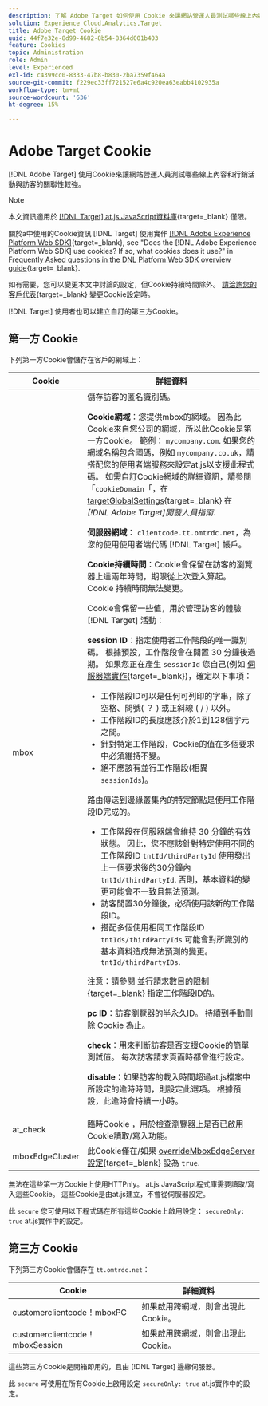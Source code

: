 ```yaml
---
description: 了解 Adobe Target 如何使用 Cookie 來讓網站營運人員測試哪些線上內容和優惠方案與訪客的關聯性較強。
solution: Experience Cloud,Analytics,Target
title: Adobe Target Cookie
uuid: 44f7e32e-8d99-4682-8b54-8364d001b403
feature: Cookies
topic: Administration
role: Admin
level: Experienced
exl-id: c4399cc0-8333-47b8-b830-2ba7359f464a
source-git-commit: f229ec33ff721527e6a4c920ea63eabb4102935a
workflow-type: tm+mt
source-wordcount: '636'
ht-degree: 15%

---
```


# Adobe Target Cookie

[!DNL Adobe Target] 使用Cookie來讓網站營運人員測試哪些線上內容和行銷活動與訪客的關聯性較強。

>[!NOTE]
>
>本文資訊適用於 [[!DNL Target] at.js JavaScript資料庫](https://experienceleague.adobe.com/docs/target-dev/developer/client-side/at-js-implementation/functions-overview/targetglobalsettings.html){target=_blank} 僅限。
>
>關於a中使用的Cookie資訊 [!DNL Target] 使用實作 [[!DNL Adobe Experience Platform Web SDK]](https://experienceleague.adobe.com/docs/experience-platform/edge/home.html?lang=zh-Hant){target=_blank}, see "Does the [!DNL Adobe Experience Platform Web SDK] use cookies? If so, what cookies does it use?" in [Frequently Asked questions in the DNL Platform Web SDK overview guide](https://experienceleague.adobe.com/docs/experience-platform/edge/web-sdk-faq.html){target=_blank}.
>
>如有需要，您可以變更本文中討論的設定，但Cookie持續時間除外。 [請洽詢您的客戶代表](https://experienceleague.adobe.com/docs/target/using/cmp-resources-and-contact-information.html){target=_blank} 變更Cookie設定時。
>
>[!DNL Target] 使用者也可以建立自訂的第三方Cookie。

## 第一方 Cookie

下列第一方Cookie會儲存在客戶的網域上：

| Cookie | 詳細資料 |
| --- | --- |
| mbox | 儲存訪客的匿名識別碼。<P>**Cookie網域**：您提供mbox的網域。 因為此Cookie來自您公司的網域，所以此Cookie是第一方Cookie。 範例： `mycompany.com`. 如果您的網域名稱包含國碼，例如 `mycompany.co.uk`，請搭配您的使用者端服務來設定at.js以支援此程式碼。 如需自訂Cookie網域的詳細資訊，請參閱「`cookieDomain`「，在 [targetGlobalSettings](https://experienceleague.adobe.com/docs/target-dev/developer/client-side/at-js-implementation/functions-overview/targetglobalsettings.html){target=_blank} 在 *[!DNL Adobe Target]開發人員指南*.<P>**伺服器網域**： `clientcode.tt.omtrdc.net`，為您的使用使用者端代碼 [!DNL Target] 帳戶。<P>**Cookie持續時間**：Cookie會保留在訪客的瀏覽器上達兩年時間，期限從上次登入算起。 Cookie 持續時間無法變更。<P>Cookie會保留一些值，用於管理訪客的體驗 [!DNL Target] 活動：<P>**session ID**：指定使用者工作階段的唯一識別碼。 根據預設，工作階段會在閒置 30 分鐘後過期。 如果您正在產生 `sessionId` 您自己(例如 [伺服器端實作](https://experienceleague.adobe.com/docs/target-dev/developer/server-side/server-side-overview.html){target=_blank})，確定以下事項：<ul><li>工作階段ID可以是任何可列印的字串，除了空格、問號( ？ ) 或正斜線 ( / ) 以外。</li><li>工作階段ID的長度應該介於1到128個字元之間。</li><li>針對特定工作階段，Cookie的值在多個要求中必須維持不變。</li><li>絕不應該有並行工作階段(相異 `sessionIds`)。</li></ul>路由傳送到邊緣叢集內的特定節點是使用工作階段ID完成的。<ul><li>工作階段在伺服器端會維持 30 分鐘的有效狀態。 因此，您不應該針對特定使用不同的工作階段ID `tntId/thirdPartyId` 使用發出上一個要求後的30分鐘內 `tntId/thirdPartyId`. 否則，基本資料的變更可能會不一致且無法預測。</li><li>訪客閒置30分鐘後，必須使用該新的工作階段ID。</li><li>搭配多個使用相同工作階段ID `tntIds/thirdPartyIds` 可能會對所識別的基本資料造成無法預測的變更。 `tntId/thirdPartyIDs`.</li></ul>注意：請參閱 [並行請求數目的限制](https://experienceleague.adobe.com/docs/target/using/troubleshoot/target-limits.html?lang=en#content-delivery){target=_blank} 指定工作階段ID的。<P>**pc ID**：訪客瀏覽器的半永久ID。 持續到手動刪除 Cookie 為止。<P>**check**：用來判斷訪客是否支援Cookie的簡單測試值。 每次訪客請求頁面時都會進行設定。<P>**disable**：如果訪客的載入時間超過at.js檔案中所設定的逾時時間，則設定此選項。 根據預設，此逾時會持續一小時。 |
| at_check | 臨時Cookie ，用於檢查瀏覽器上是否已啟用Cookie讀取/寫入功能。 |
| mboxEdgeCluster | 此Cookie僅在/如果 [overrideMboxEdgeServer設定](https://experienceleague.adobe.com/docs/target-dev/developer/client-side/at-js-implementation/functions-overview/targetglobalsettings.html){target=_blank} 設為 `true`. |

無法在這些第一方Cookie上使用HTTPnly。 at.js JavaScript程式庫需要讀取/寫入這些Cookie。 這些Cookie是由at.js建立，不會從伺服器設定。

此 `secure` 您可使用以下程式碼在所有這些Cookie上啟用設定： `secureOnly: true` at.js實作中的設定。

## 第三方 Cookie

下列第三方Cookie會儲存在 `tt.omtrdc.net`：

| Cookie | 詳細資料 |
| --- | --- |
| customerclientcode！mboxPC | 如果啟用跨網域，則會出現此Cookie。 |
| customerclientcode！mboxSession | 如果啟用跨網域，則會出現此Cookie。 |

這些第三方Cookie是開箱即用的，且由 [!DNL Target] 邊緣伺服器。

此 `secure` 可使用在所有Cookie上啟用設定 `secureOnly: true` at.js實作中的設定。